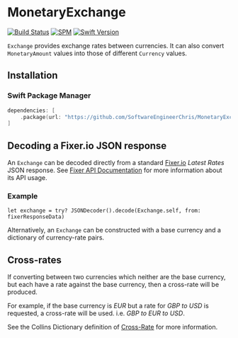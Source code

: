 # MonetaryExchange

[![Build Status](https://app.bitrise.io/app/57e424b934229804/status.svg?token=zDHT8jgVf-wPoK5oVp7LcA&branch=master)](https://app.bitrise.io/app/57e424b934229804) 
[![SPM](https://img.shields.io/badge/SPM-Supported-informational)](#)
[![Swift Version](https://img.shields.io/badge/Swift%20Version-5.1-informational)](#)

`Exchange` provides exchange rates between currencies. It can also convert `MonetaryAmount` values into
those of different `Currency` values.

## Installation

### Swift Package Manager
```swift
dependencies: [
    .package(url: "https://github.com/SoftwareEngineerChris/MonetaryExchange.git", from: "1.0.0")
]
```

## Decoding a Fixer.io JSON response
An `Exchange` can be decoded directly from a standard [Fixer.io](https://fixer.io/) _Latest Rates_ JSON response.
See [Fixer API Documentation](https://fixer.io/documentation#latestrates) for more information about its API usage.

### Example

    let exchange = try? JSONDecoder().decode(Exchange.self, from: fixerResponseData)

Alternatively, an `Exchange` can be constructed with a base currency and a dictionary of currency-rate pairs.

## Cross-rates

If converting between two currencies which neither are the base currency, but each have a rate against the base currency,
then a cross-rate will be produced.

For example, if the base currency is _EUR_ but a rate for _GBP to USD_ is requested, a cross-rate will be used. i.e. _GBP to EUR to USD_.

See the Collins Dictionary definition of [Cross-Rate](https://www.collinsdictionary.com/dictionary/english/cross-rate)
for more information.
